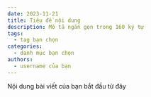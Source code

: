 ```yaml
---
date: 2023-11-21
title: Tiêu đề nội dung
description: Mô tả ngắn gọn trong 160 ký tự
tags:
  - tag bạn chọn
categories:
  - danh mục bạn chọn
authors:
  - username của bạn
---
```


Nội dung bài viết của bạn bắt đầu từ đây